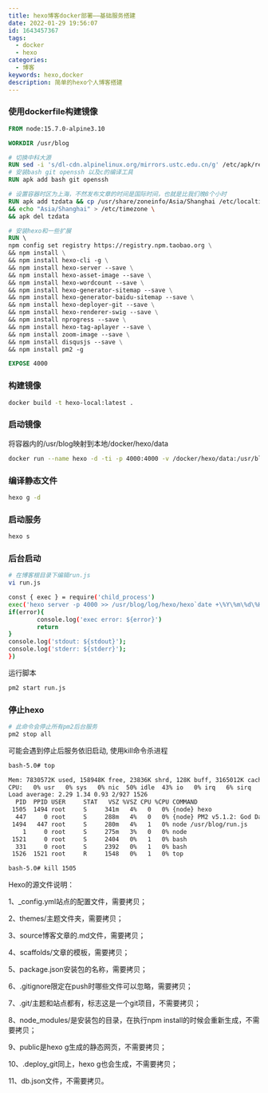 ```yaml
---
title: hexo博客docker部署——基础服务搭建
date: 2022-01-29 19:56:07
id: 1643457367
tags:
  - docker
  - hexo
categories:
  - 博客
keywords: hexo,docker
description: 简单的hexo个人博客搭建
---
```


### 使用dockerfile构建镜像

```Dockerfile
FROM node:15.7.0-alpine3.10

WORKDIR /usr/blog

# 切换中科大源
RUN sed -i 's/dl-cdn.alpinelinux.org/mirrors.ustc.edu.cn/g' /etc/apk/repositories
# 安装bash git openssh 以及c的编译工具
RUN apk add bash git openssh

# 设置容器时区为上海，不然发布文章的时间是国际时间，也就是比我们晚8个小时
RUN apk add tzdata && cp /usr/share/zoneinfo/Asia/Shanghai /etc/localtime \
&& echo "Asia/Shanghai" > /etc/timezone \
&& apk del tzdata

# 安装hexo和一些扩展
RUN \ 
npm config set registry https://registry.npm.taobao.org \
&& npm install \
&& npm install hexo-cli -g \
&& npm install hexo-server --save \
&& npm install hexo-asset-image --save \
&& npm install hexo-wordcount --save \
&& npm install hexo-generator-sitemap --save \
&& npm install hexo-generator-baidu-sitemap --save \
&& npm install hexo-deployer-git --save \
&& npm install hexo-renderer-swig --save \
&& npm install nprogress --save \
&& npm install hexo-tag-aplayer --save \
&& npm install zoom-image --save \
&& npm install disqusjs --save \
&& npm install pm2 -g

EXPOSE 4000
```

### 构建镜像

```bash
docker build -t hexo-local:latest .
```

### 启动镜像
将容器内的/usr/blog映射到本地/docker/hexo/data
```bash
docker run --name hexo -d -ti -p 4000:4000 -v /docker/hexo/data:/usr/blog/ hexo-local:latest 
```

### 编译静态文件
```bash
hexo g -d
```

### 启动服务
```bash
hexo s
```

### 后台启动
```bash
# 在博客根目录下编辑run.js
vi run.js

const { exec } = require('child_process')
exec('hexo server -p 4000 >> /usr/blog/log/hexo/hexo`date +\%Y\%m\%d\%H\%M\%S`.log',(error, stdout, stderr) => {
if(error){
        console.log('exec error: ${error}')
        return
}
console.log('stdout: ${stdout}');
console.log('stderr: ${stderr}');
})
```
运行脚本
```bash
pm2 start run.js
```

### 停止hexo
```bash
# 此命令会停止所有pm2后台服务
pm2 stop all
```

可能会遇到停止后服务依旧启动, 使用kill命令杀进程

```bash
bash-5.0# top

Mem: 7830572K used, 158948K free, 23836K shrd, 128K buff, 3165012K cached
CPU:   0% usr   0% sys   0% nic  50% idle  43% io   0% irq   6% sirq
Load average: 2.29 1.34 0.93 2/927 1526
  PID  PPID USER     STAT   VSZ %VSZ CPU %CPU COMMAND
 1505  1494 root     S     341m   4%   0   0% {node} hexo
  447     0 root     S     288m   4%   0   0% {node} PM2 v5.1.2: God Daemon (/root/.pm2)
 1494   447 root     S     280m   4%   1   0% node /usr/blog/run.js
    1     0 root     S     275m   3%   0   0% node
 1521     0 root     S     2404   0%   1   0% bash
  331     0 root     S     2392   0%   1   0% bash
 1526  1521 root     R     1548   0%   1   0% top

bash-5.0# kill 1505
```


Hexo的源文件说明：

1、_config.yml站点的配置文件，需要拷贝；

2、themes/主题文件夹，需要拷贝；

3、source博客文章的.md文件，需要拷贝；

4、scaffolds/文章的模板，需要拷贝；

5、package.json安装包的名称，需要拷贝；

6、.gitignore限定在push时哪些文件可以忽略，需要拷贝；

7、.git/主题和站点都有，标志这是一个git项目，不需要拷贝；

8、node_modules/是安装包的目录，在执行npm install的时候会重新生成，不需要拷贝；

9、public是hexo g生成的静态网页，不需要拷贝；

10、.deploy_git同上，hexo g也会生成，不需要拷贝；

11、db.json文件，不需要拷贝。
